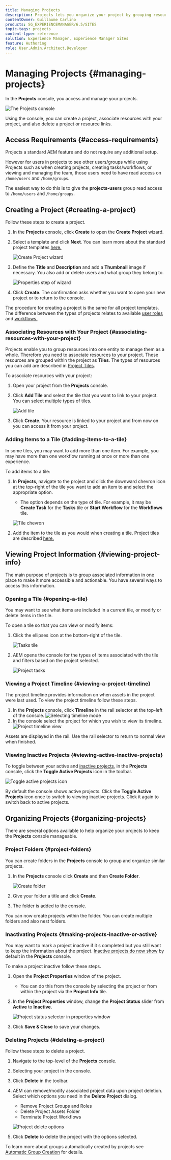 ```yaml
---
title: Managing Projects
description: Projects lets you organize your project by grouping resources into one entity which can be acessed and managed intheProjects console
contentOwner: Guillaume Carlino
products: SG_EXPERIENCEMANAGER/6.5/SITES
topic-tags: projects
content-type: reference
solution: Experience Manager, Experience Manager Sites
feature: Authoring
role: User,Admin,Architect,Developer
---
```


# Managing Projects {#managing-projects}

In the **Projects** console, you access and manage your projects.

![The Projects console](assets/projects-console.png)

Using the console, you can create a project, associate resources with your project, and also delete a project or resource links. 

## Access Requirements {#access-requirements}

Projects a standard AEM feature and do not require any additional setup.

However for users in projects to see other users/groups while using Projects such as when creating projects, creating tasks/workflows, or viewing and managing the team, those users need to have read access on `/home/users` and `/home/groups`.

The easiest way to do this is to give the **projects-users** group read access to `/home/users` and `/home/groups`.

## Creating a Project {#creating-a-project}

Follow these steps to create a project.

1. In the **Projects** console, click **Create** to open the **Create Project** wizard.
1. Select a template and click **Next**. You can learn more about the standard project templates [here.](/help/sites-authoring/projects.md#project-templates)

   ![Create Project wizard](assets/create-project-wizard.png)

1. Define the **Title** and **Description** and add a **Thumbnail** image if necessary. You also add or delete users and what group they belong to.

   ![Properties step of wizard](assets/create-project-wizard-properties.png)

1. Click **Create**. The confirmation asks whether you want to open your new project or to return to the console.

The procedure for creating a project is the same for all project templates. The difference between the types of projects relates to available [user roles](/help/sites-authoring/projects.md) and [workflows.](/help/sites-authoring/projects-with-workflows.md)

### Associating Resources with Your Project {#associating-resources-with-your-project}

Projects enable you to group resources into one entity to manage them as a whole. Therefore you need to associate resources to your project. These resources are grouped within the project as **Tiles**. The types of resources you can add are described in [Project Tiles](/help/sites-authoring/projects.md#project-tiles).

To associate resources with your project:

1. Open your project from the **Projects** console.
1. Click **Add Tile** and select the tile that you want to link to your project. You can select multiple types of tiles.

   ![Add tile](assets/project-add-tile.png)

1. Click **Create**. Your resource is linked to your project and from now on you can access it from your project.

### Adding Items to a Tile {#adding-items-to-a-tile}

In some tiles, you may want to add more than one item. For example, you may have more than one workflow running at once or more than one experience.

To add items to a tile:

1. In **Projects**, navigate to the project and click the downward chevron icon at the top-right of the tile you want to add an item to and select the appropriate option.

   * The option depends on the type of tile. For example, it may be **Create Task** for the **Tasks** tile or **Start Workflow** for the **Workflows** tile.

   ![Tile chevron](assets/project-tile-create-task.png)

1. Add the item to the tile as you would when creating a tile. Project tiles are described [here.](/help/sites-authoring/projects.md#project-tiles)

## Viewing Project Information {#viewing-project-info}

The main purpose of projects is to group associated information in one place to make it more accessible and actionable. You have several ways to access this information.

### Opening a Tile {#opening-a-tile}

You may want to see what items are included in a current tile, or modify or delete items in the tile.

To open a tile so that you can view or modify items:

1. Click the ellipses icon at the bottom-right of the tile.

   ![Tasks tile](assets/project-tile-tasks.png)

1. AEM opens the console for the types of items associated with the tile and filters based on the project selected.

   ![Project tasks](assets/project-tasks.png)

### Viewing a Project Timeline {#viewing-a-project-timeline}

The project timeline provides information on when assets in the project were last used. To view the project timeline follow these steps.

1. In the **Projects** console, click **Timeline** in the rail selector at the top-left of the console.
   ![Selecting timeline mode](assets/projects-timeline-rail.png)
2. In the console select the project for which you wish to view its timeline.
   ![Project timeline view](assets/project-timeline-view.png)

Assets are displayed in the rail. Use the rail selector to return to normal view when finished.

### Viewing Inactive Projects {#viewing-active-inactive-projects}

To toggle between your active and [inactive projects,](#making-projects-inactive-or-active) in the **Projects** console, click the **Toggle Active Projects** icon in the toolbar.

![Toggle active projects icon](assets/projects-toggle-active.png)

By default the console shows active projects. Click the **Toggle Active Projects** icon once to switch to viewing inactive projects. Click it again to switch back to active projects.

## Organizing Projects {#organizing-projects}

There are several options available to help organize your projects to keep the **Projects** console manageable.

### Project Folders {#project-folders}

You can create folders in the **Projects** console to group and organize similar projects.

1. In the **Projects** console click **Create** and then **Create Folder**.

   ![Create folder](assets/project-create-folder.png)

1. Give your folder a title and click **Create**.

1. The folder is added to the console.

You can now create projects within the folder. You can create multiple folders and also nest folders. 

### Inactivating Projects {#making-projects-inactive-or-active}

You may want to mark a project inactive if it s completed but you still want to keep the information about the project. [Inactive projects do now show](#viewing-active-inactive-projects) by default in the **Projects** console.

To make a project inactive follow these steps.

1. Open the **Project Properties** window of the project.
   * You can do this from the console by selecting the project or from within the project via the **Project Info** tile.
1. In the **Project Properties** window, change the **Project Status** slider from **Active** to **Inactive**.

   ![Project status selector in properties window](assets/project-status.png)

1. Click **Save &amp; Close** to save your changes.

### Deleting Projects {#deleting-a-project}

Follow these steps to delete a project.

1. Navigate to the top-level of the **Projects** console.
1. Selecting your project in the console.
1. Click **Delete** in the toolbar.
1. AEM can remove/modify associated project data upon project deletion. Select which options you need in the **Delete Project** dialog.
   * Remove Project Groups and Roles
   * Delete Project Assets Folder
   * Terminate Project Workflows

   ![Project delete options](assets/project-delete-options.png)
1. Click **Delete** to delete the project with the options selected.

To learn more about groups automatically created by projects see [Automatic Group Creation](/help/sites-authoring/projects.md#auto-group-creation) for details.
